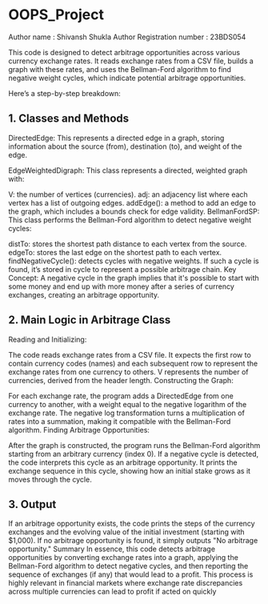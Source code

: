 # OOPS_Project

Author name : Shivansh Shukla
Author Registration number : 23BDS054


This code is designed to detect arbitrage opportunities across various currency exchange rates. It reads exchange rates from a CSV file, builds a graph with these rates, and uses the Bellman-Ford algorithm to find negative weight cycles, which indicate potential arbitrage opportunities.

Here’s a step-by-step breakdown:

## 1. Classes and Methods
DirectedEdge: This represents a directed edge in a graph, storing information about the source (from), destination (to), and weight of the edge.

EdgeWeightedDigraph: This class represents a directed, weighted graph with:

V: the number of vertices (currencies).
adj: an adjacency list where each vertex has a list of outgoing edges.
addEdge(): a method to add an edge to the graph, which includes a bounds check for edge validity.
BellmanFordSP: This class performs the Bellman-Ford algorithm to detect negative weight cycles:

distTo: stores the shortest path distance to each vertex from the source.
edgeTo: stores the last edge on the shortest path to each vertex.
findNegativeCycle(): detects cycles with negative weights. If such a cycle is found, it’s stored in cycle to represent a possible arbitrage chain.
Key Concept: A negative cycle in the graph implies that it's possible to start with some money and end up with more money after a series of currency exchanges, creating an arbitrage opportunity.
## 2. Main Logic in Arbitrage Class
Reading and Initializing:

The code reads exchange rates from a CSV file.
It expects the first row to contain currency codes (names) and each subsequent row to represent the exchange rates from one currency to others.
V represents the number of currencies, derived from the header length.
Constructing the Graph:

For each exchange rate, the program adds a DirectedEdge from one currency to another, with a weight equal to the negative logarithm of the exchange rate. The negative log transformation turns a multiplication of rates into a summation, making it compatible with the Bellman-Ford algorithm.
Finding Arbitrage Opportunities:

After the graph is constructed, the program runs the Bellman-Ford algorithm starting from an arbitrary currency (index 0).
If a negative cycle is detected, the code interprets this cycle as an arbitrage opportunity.
It prints the exchange sequence in this cycle, showing how an initial stake grows as it moves through the cycle.
## 3. Output
If an arbitrage opportunity exists, the code prints the steps of the currency exchanges and the evolving value of the initial investment (starting with $1,000).
If no arbitrage opportunity is found, it simply outputs "No arbitrage opportunity."
Summary
In essence, this code detects arbitrage opportunities by converting exchange rates into a graph, applying the Bellman-Ford algorithm to detect negative cycles, and then reporting the sequence of exchanges (if any) that would lead to a profit. This process is highly relevant in financial markets where exchange rate discrepancies across multiple currencies can lead to profit if acted on quickly
